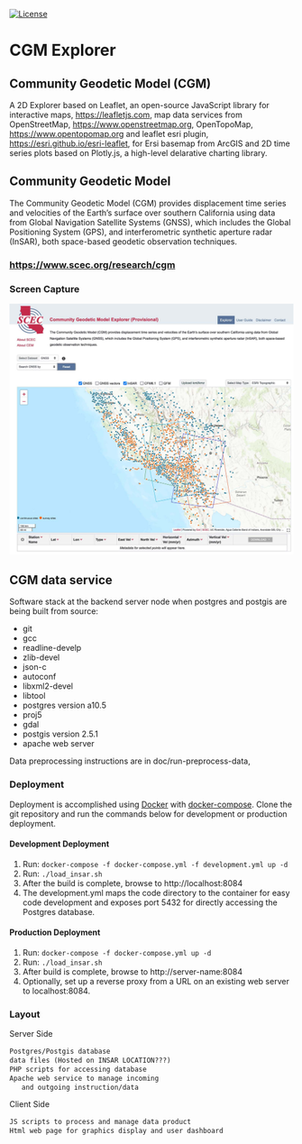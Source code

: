 [![License](https://img.shields.io/badge/License-BSD%203--Clause-blue.svg)](https://github.com/SCECcode/CGM_web/blob/master/LICENSE.md)

# CGM Explorer

## Community Geodetic Model (CGM)

A 2D Explorer based on Leaflet, an open-source JavaScript library for interactive maps,
https://leafletjs.com, map data services from OpenStreetMap, https://www.openstreetmap.org,
OpenTopoMap, https://www.opentopomap.org and leaflet esri plugin,
https://esri.github.io/esri-leaflet, for Ersi basemap from ArcGIS and 2D time series plots
based on Plotly.js, a high-level delarative charting library.

## Community Geodetic Model

The Community Geodetic Model (CGM) provides displacement time series and velocities of the Earth’s surface over southern California using data from Global Navigation Satellite Systems (GNSS), which includes the Global Positioning System (GPS), and interferometric synthetic aperture radar (InSAR), both space-based geodetic observation techniques.

### https://www.scec.org/research/cgm

### Screen Capture

![](web/img/cgm-explorer.jpg) 

## CGM data service

Software stack at the backend server node when postgres and postgis are
being built from source:

- git
- gcc
- readline-develp
- zlib-devel
- json-c
- autoconf
- libxml2-devel
- libtool
- postgres version a10.5
 - proj5
 - gdal
- postgis version 2.5.1
- apache web server


Data preprocessing instructions are in doc/run-preprocess-data,


### Deployment

Deployment is accomplished using [Docker](https://docs.docker.com/) with [docker-compose]([https://docs.docker.com/compose/). Clone the git repository and run the commands below for development or production deployment.

#### Development Deployment
1. Run: `docker-compose -f docker-compose.yml -f development.yml up -d`
2. Run: `./load_insar.sh`
3. After the build is complete, browse to http://localhost:8084
4. The development.yml maps the code directory to the container for easy code development and exposes port 5432 for directly accessing the Postgres database.

#### Production Deployment
1. Run: `docker-compose -f docker-compose.yml up -d`
2. Run: `./load_insar.sh`
3. After build is complete, browse to http://server-name:8084
4. Optionally, set up a reverse proxy from a URL on an existing web server to localhost:8084.

### Layout 

Server Side 
       
    Postgres/Postgis database
    data files (Hosted on INSAR LOCATION???)
    PHP scripts for accessing database
    Apache web service to manage incoming
       and outgoing instruction/data

Client Side 

    JS scripts to process and manage data product
    Html web page for graphics display and user dashboard
